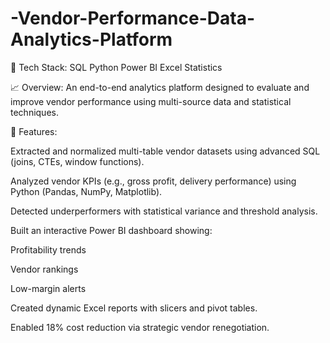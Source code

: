 # -Vendor-Performance-Data-Analytics-Platform
📌 Tech Stack:
SQL Python Power BI Excel Statistics

📈 Overview:
An end-to-end analytics platform designed to evaluate and improve vendor performance using multi-source data and statistical techniques.

🚀 Features:

Extracted and normalized multi-table vendor datasets using advanced SQL (joins, CTEs, window functions).

Analyzed vendor KPIs (e.g., gross profit, delivery performance) using Python (Pandas, NumPy, Matplotlib).

Detected underperformers with statistical variance and threshold analysis.

Built an interactive Power BI dashboard showing:

Profitability trends

Vendor rankings

Low-margin alerts

Created dynamic Excel reports with slicers and pivot tables.

Enabled 18% cost reduction via strategic vendor renegotiation.
